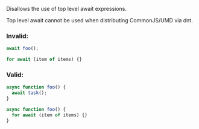 Disallows the use of top level await expressions.

Top level await cannot be used when distributing CommonJS/UMD via dnt.

### Invalid:

```typescript
await foo();

for await (item of items) {}
```

### Valid:

```typescript
async function foo() {
  await task();
}

async function foo() {
  for await (item of items) {}
}
```
